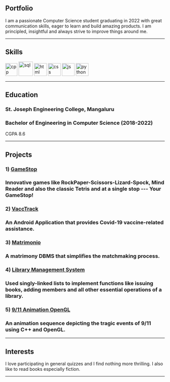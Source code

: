 ## Portfolio

I am a passionate Computer Science student graduating in 2022 with great communication
skills, eager to learn and build amazing products. I am principled, insightful and always
strive to improve things around me.

---

## Skills

<p align='left'>
  <img src="https://upload.wikimedia.org/wikipedia/commons/1/18/ISO_C%2B%2B_Logo.svg" alt="cpp" width="38" height="40">
  <img src="https://upload.wikimedia.org/wikipedia/commons/9/94/Sql-icon.svg" alt="sql" height="45">
  <img src="https://upload.wikimedia.org/wikipedia/commons/thumb/6/61/HTML5_logo_and_wordmark.svg/2048px-HTML5_logo_and_wordmark.svg.png" alt="html"  height="40">
  <img src='https://upload.wikimedia.org/wikipedia/commons/thumb/d/d5/CSS3_logo_and_wordmark.svg/1200px-CSS3_logo_and_wordmark.svg.png' alt="css" height="40">
  <img src='https://upload.wikimedia.org/wikipedia/commons/6/6a/JavaScript-logo.png' height='40' width='auto' alt="js">
  <img src="https://upload.wikimedia.org/wikipedia/commons/c/c3/Python-logo-notext.svg" alt="python" width="40" height="40">
  

</p>

---


## Education

### **St. Joseph Engineering College, Mangaluru**
### Bachelor of Engineering in Computer Science (2018-2022)
CGPA 8.6

---
## Projects
### 1) <a href="https://your-game-stop.netlify.app/"> GameStop </a>
### Innovative games like RockPaper-Scissors-Lizard-Spock, Mind Reader and also the classic Tetris and at a single stop --- Your GameStop!
### 2) <a href="">VaccTrack</a>
### An Android Application that provides Covid-19 vaccine-related assistance.
### 3) <a href="">Matrimonio</a>
### A matrimony DBMS that simplifies the matchmaking process.
### 4) <a href="">Library Management System</a>
### Used singly-linked lists to implement functions like issuing books, adding members and all other essential operations of a library.
### 5) <a href="">9/11 Animation OpenGL</a>
### An animation sequence depicting the tragic events of 9/11 using C++ and OpenGL.

---  
                                                                                                                     
## Interests
I love participating in general quizzes and I find nothing more thrilling. I also like to read books especially fiction.

---
